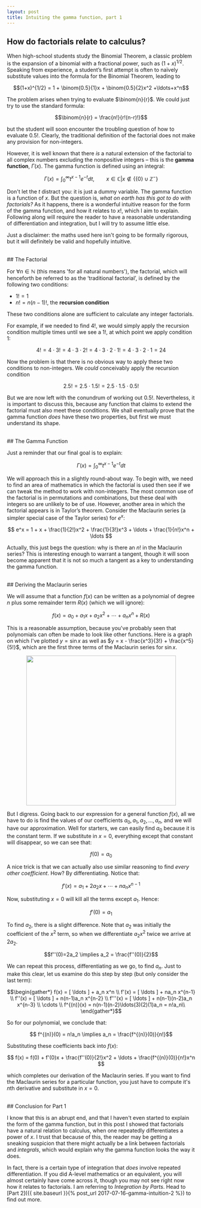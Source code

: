 ```yaml
---
layout: post
title: Intuiting the gamma function, part 1
---
```


## How do factorials relate to calculus?

When high-school students study the Binomial Theorem, a classic problem is the expansion of a binomial with a fractional power, such as $(1+x)^{1/2}$. Speaking from experience, a student’s first attempt is often to naïvely substitute values into the formula for the Binomial Theorem, leading to

$$(1+x)^{1/2} = 1 +  \binom{0.5}{1}x + \binom{0.5}{2}x^2 +\ldots+x^n$$

The problem arises when trying to evaluate $\binom{n}{r}$. We could just try to use the standard formula:

$$\binom{n}{r} = \frac{n!}{r!(n-r)!}$$

but the student will soon encounter the troubling question of how to evaluate $0.5!.$ Clearly, the traditional definition of the factorial does not make any provision for non-integers.

However, it is well known that there *is* a natural extension of the factorial to all complex numbers excluding the nonpositive integers – this is the **gamma function**, $\Gamma (x)$. The gamma function is defined using an integral:

$$ \Gamma (x) = \int_0^\infty t^{x-1}e^{-t} dt, \qquad x \in \mathbb{C}| x \not\in \left \{ \{0\} \cup \mathbb{Z}^- \right \}$$

Don't let the *t* distract you: it is just a dummy variable. The gamma function is a function of *x*. But the question is, *what on earth has this got to do with factorials?* As it happens, there is a wonderful intuitive reason for the form of the gamma function, and how it relates to $x!$, which I aim to explain. Following along will require the reader to have a reasonable understanding of differentiation and integration, but I will try to assume little else.

Just a disclaimer: the maths used here isn't going to be formally rigorous, but it will definitely be valid and hopefully intuitive.

<br/>
## The Factorial

For $\forall n \in \mathbb{N}$ (this means 'for all natural numbers'), the factorial, which will henceforth be
referred to as the ‘traditional factorial’, is defined by the following two conditions:
- $1! = 1$
- $n! = n(n-1)!$, the **recursion condition**

These two conditions alone are sufficient to calculate any integer factorials.

For example, if we needed to find $4!$, we would simply apply the recursion condition multiple times until we see a $1!$, at which point we apply condition 1:

$$4! = 4 \cdot 3! = 4 \cdot 3 \cdot 2! = 4 \cdot 3 \cdot 2 \cdot 1! = 4 \cdot 3 \cdot 2 \cdot 1 = 24$$

Now the problem is that there is no obvious way to apply these two conditions to non-integers. We *could* conceivably apply the recursion condition

$$2.5! = 2.5 \cdot 1.5! = 2.5 \cdot 1.5 \cdot 0.5!$$

But we are now left with the conundrum of working out $0.5!$. Nevertheless, it is important to discuss this, because any function that claims to extend the factorial must also meet these conditions. We shall eventually prove that the gamma function *does* have these two properties, but first we must understand its shape.

<br/>
## The Gamma Function

Just a reminder that our final goal is to explain:

$$\Gamma(x) = \int_0 ^\infty t^{x-1}e^{-t}dt$$

We will approach this in a slightly round-about way. To begin with, we need to find an area of mathematics in which the factorial is used then see if we can tweak the method to work with non-integers. The most common use of the factorial is in permutations and combinations, but these deal with integers so are unlikely to be of use. However, another area in which the factorial appears is in Taylor’s theorem. Consider the Maclaurin series (a simpler special case of the Taylor series) for $e^x$:

$$ e^x = 1 + x + \frac{1}{2!}x^2 + \frac{1}{3!}x^3 + \ldots + \frac{1}{n!}x^n + \ldots $$

Actually, this just begs the question: why is there an $n!$ in the Maclaurin series? This is interesting enough to warrant a tangent, though it will soon become apparent that it is not so much a tangent as a key to understanding the gamma function.


<br/>
## Deriving the Maclaurin series

We will assume that a function $f(x)$ can be written as a polynomial of degree *n* plus some remainder term $R(x)$ (which we will ignore):

$$f(x) = a_0 + a_1x + a_2x^2 + \cdots + a_nx^n + R(x)$$

This is a reasonable assumption, because you've probably seen that polynomials can often be made to look like other functions. Here is a graph on which I've plotted $y = \sin x$ as well as $y = x - \frac{x^3}{3!} + \frac{x^5}{5!}$, which are the first three terms of the Maclaurin series for $\sin x$.

<center>
<img src="{{ site.imageurl }}maclaurin.png" style="width:400px;"/>
</center>


But I digress. Going back to our expression for a general function $f(x)$, all we have to do is find the values of our coefficients $a_0, a_1, a_2, \ldots, a_n$, and we will have our approximation. Well for starters, we can easily find $a_0$ because it is the constant term. If we substitute in $x = 0$, everything except that constant will disappear, so we can see that:

$$f(0) = a_0$$

A nice trick is that we can actually also use similar reasoning to find *every other coefficient*. How? By differentiating. Notice that:

$$f'(x) = a_1 + 2a_2x + \cdots + na_n x^{n-1}$$

Now, substituting $x=0$ will kill all the terms except $a_1$. Hence:

$$f'(0)=a_1$$

To find $a_2$, there is a slight difference. Note that $a_2$ was initially the coefficient of the $x^2$ term, so when we differentiate $a_2x^2$ twice we arrive at $2a_2$.

$$f''(0)=2a_2 \implies a_2 = \frac{f''(0)}{2}$$

We can repeat this process, differentiating as we go, to find $a_n$. Just to make this clear, let us examine do this step by step (but only consider the last term):

$$\begin{gather*}
    f(x) = [ \ldots ] + a_n x^n \\
    f'(x) = [ \ldots ] + na_n x^{n-1} \\
    f''(x) = [ \ldots ] + n(n-1)a_n x^{n-2} \\
    f'''(x) = [ \ldots ] + n(n-1)(n-2)a_n x^{n-3} \\
    \cdots \\
    f^{(n)}(x) = n(n-1)(n-2)\ldots(3)(2)(1)a_n = n!a_n\\
\end{gather*}$$

So for our polynomial, we conclude that:

$$ f^{(n)}(0) = n!a_n \implies a_n = \frac{f^{(n)}(0)}{n!}$$

Substituting these coefficients back into $f(x)$:

$$ f(x) = f(0) + f'(0)x + \frac{f''(0)}{2!}x^2 + \ldots + \frac{f^{(n)}(0)}{n!}x^n $$

which completes our derivation of the Maclaurin series. If you want to find the Maclaurin series for a particular function, you just have to compute it's *n*th derivative and substitute in $x=0$.

<br/>
## Conclusion for Part 1

I know that this is an abrupt end, and that I haven't even started to explain the form of the gamma function, but in this post I showed that factorials have a natural relation to calculus, when one repeatedly differentiates a power of *x*. I trust that because of this, the reader may be getting a sneaking suspicion that there might actually be a link between factorials and *integrals*, which would explain why the gamma function looks the way it does.

In fact, there is a certain type of integration that *does* involve repeated differentiation. If you did A-level mathematics or an equivalent, you will almost certainly have come across it, though you may not see right now how it relates to factorials. I am referring to *Integration by Parts*. Head to [Part 2]({{ site.baseurl }}{% post_url 2017-07-16-gamma-intuition-2 %}) to find out more.
